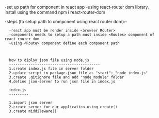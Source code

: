 -set up path for component in react app
  -using react-router dom library, install using the command npm i react-router-dom
                                                                                                                                
  -steps (to setup path to component using react router dom):-
    
      -react app must be render inside <browser Router>
      -components needs to setup a path must inside <Routes> component of react router dom
      -using <Route> component define each component path



      how to diploy json file using node.js
      ------------------------------------------
      1.create index.js file in server folder
      2.update script in package.json file as "start": "node index.js"
      3.create .gitignore file and add "node_module" folder
      4.define json-server to run json file in index.js

      index.js
      ---------

      1.import json server
      2.create server for our application using create()
      3.create middileware()